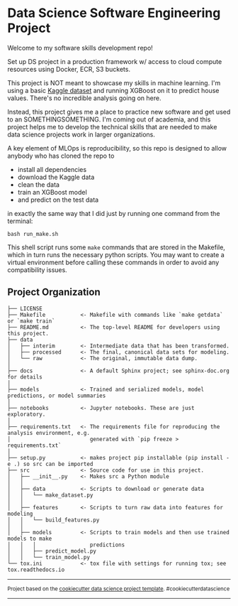 Data Science Software Engineering Project
==============================

Welcome to my software skills development repo!

Set up DS project in a production framework w/ access to cloud compute resources using Docker, ECR, S3 buckets.

This project is NOT meant to showcase my skills in machine learning.  I'm using a basic <a target="_blank" href="https://www.kaggle.com/c/house-prices-advanced-regression-techniques">Kaggle dataset</a> and running XGBoost on it to predict house values. There's no incredible analysis going on here. 

Instead, this project gives me a place to practice new software and get used to an SOMETHINGSOMETHING.  I'm coming out of academia, and this project helps me to develop the technical skills that are needed to make data science projects work in larger organizations.  

A key element of MLOps is reproducibility, so this repo is designed to allow anybody who has cloned the repo to
* install all dependencies
* download the Kaggle data
* clean the data
* train an XGBoost model
* and predict on the test data

in exactly the same way that I did just by running one command from the terminal:

`bash run_make.sh`

This shell script runs some `make` commands that are stored in the Makefile, which in turn runs the necessary python scripts.  You may want to create a virtual environment before calling these commands in order to avoid any compatibility issues.  

<!-- Here are the commands that you need:

* Install Dependencies: `make requirements`
* Download Raw Data: `make getdata`
* Clean Data: `make cleandata`
* Train Model: `make train`
* Predict Output: `make predict` -->


Project Organization
------------

    ├── LICENSE
    ├── Makefile           <- Makefile with commands like `make getdata` or `make train`
    ├── README.md          <- The top-level README for developers using this project.
    ├── data
    │   ├── interim        <- Intermediate data that has been transformed.
    │   ├── processed      <- The final, canonical data sets for modeling.
    │   └── raw            <- The original, immutable data dump.
    │
    ├── docs               <- A default Sphinx project; see sphinx-doc.org for details
    │
    ├── models             <- Trained and serialized models, model predictions, or model summaries
    │
    ├── notebooks          <- Jupyter notebooks. These are just exploratory.
    │
    ├── requirements.txt   <- The requirements file for reproducing the analysis environment, e.g.
    │                         generated with `pip freeze > requirements.txt`
    │
    ├── setup.py           <- makes project pip installable (pip install -e .) so src can be imported
    ├── src                <- Source code for use in this project.
    │   ├── __init__.py    <- Makes src a Python module
    │   │
    │   ├── data           <- Scripts to download or generate data
    │   │   └── make_dataset.py
    │   │
    │   ├── features       <- Scripts to turn raw data into features for modeling
    │   │   └── build_features.py
    │   │
    │   ├── models         <- Scripts to train models and then use trained models to make
    │   │   │                 predictions
    │   │   ├── predict_model.py
    │   │   └── train_model.py
    └── tox.ini            <- tox file with settings for running tox; see tox.readthedocs.io


--------

<p><small>Project based on the <a target="_blank" href="https://drivendata.github.io/cookiecutter-data-science/">cookiecutter data science project template</a>. #cookiecutterdatascience</small></p>


----------------------------------------------------------------------------------